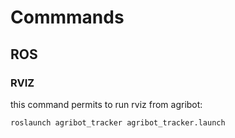 # Commmands

## ROS

### RVIZ


this command permits to run rviz from agribot:

	roslaunch agribot_tracker agribot_tracker.launch




